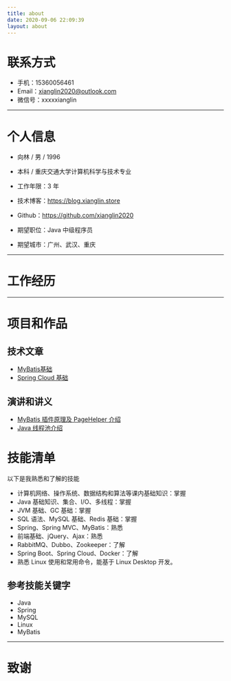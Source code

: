 ```yaml
---
title: about
date: 2020-09-06 22:09:39
layout: about
---
```


# 联系方式
- 手机：15360056461
- Email：xianglin2020@outlook.com
- 微信号：xxxxxianglin

---

# 个人信息

 - 向林 / 男 / 1996 
 - 本科 / 重庆交通大学计算机科学与技术专业 
 - 工作年限：3 年
 - 技术博客：https://blog.xianglin.store
 - Github：https://github.com/xianglin2020

 - 期望职位：Java 中级程序员
 - 期望城市：广州、武汉、重庆

---

# 工作经历




---

# 项目和作品

## 技术文章
- [MyBatis基础](https://blog.xianglin.store/2020/09/15/MyBatis%E5%9F%BA%E7%A1%80/)
- [Spring Cloud 基础](https://blog.xianglin.store/2020/12/06/SpringCloud%E5%92%8C%E5%BE%AE%E6%9C%8D%E5%8A%A1/)

## 演讲和讲义
- [MyBatis 插件原理及 PageHelper 介绍](https://blog.xianglin.store/2020/10/31/MyBatis%E6%8B%A6%E6%88%AA%E5%99%A8/)
- [Java 线程池介绍](https://blog.xianglin.store/2020/11/29/%E7%BA%BF%E7%A8%8B%E6%B1%A0/)

# 技能清单
以下是我熟悉和了解的技能

- 计算机网络、操作系统、数据结构和算法等课内基础知识：掌握
- Java 基础知识、集合、I/O、多线程：掌握
- JVM 基础、GC 基础：掌握
- SQL 语法、MySQL 基础、Redis 基础：掌握
- Spring、Spring MVC、MyBatis：熟悉
- 前端基础、jQuery、Ajax：熟悉
- RabbitMQ、Dubbo、Zookeeper：了解
- Spring Boot、Spring Cloud、Docker：了解
- 熟悉 Linux 使用和常用命令，能基于 Linux Desktop 开发。

## 参考技能关键字

- Java
- Spring
- MySQL
- Linux
- MyBatis


---

# 致谢

